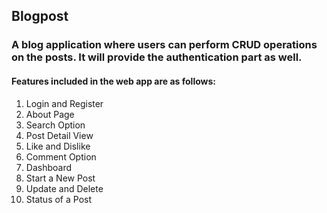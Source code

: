 <h2>Blogpost</h2>
<h3>A blog application where users can perform CRUD operations on the posts. It will provide the authentication part as well.</h3>

<h4>Features included in the web app are as follows:</h4>
<ol>
<li> Login and Register</li>
<li> About Page
<li> Search Option
<li>Post Detail View
<li>Like and Dislike 
<li> Comment Option
<li> Dashboard
<li>Start a New Post
<li> Update and Delete
<li> Status of a Post
